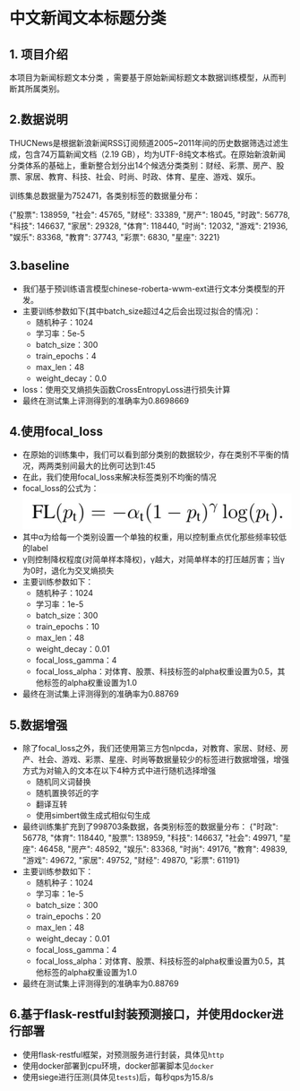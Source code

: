 # 中文新闻文本标题分类
## 1. 项目介绍
本项目为新闻标题文本分类 ，需要基于原始新闻标题文本数据训练模型，从而判断其所属类别。

## 2.数据说明
THUCNews是根据新浪新闻RSS订阅频道2005~2011年间的历史数据筛选过滤生成，包含74万篇新闻文档（2.19 GB），均为UTF-8纯文本格式。在原始新浪新闻分类体系的基础上，重新整合划分出14个候选分类类别：财经、彩票、房产、股票、家居、教育、科技、社会、时尚、时政、体育、星座、游戏、娱乐。

训练集总数据量为752471，各类别标签的数据量分布：

{"股票": 138959, "社会": 45765, "财经": 33389, "房产": 18045, "时政": 56778, "科技": 146637, "家居": 29328, "体育": 118440, "时尚": 12032, "游戏": 21936, "娱乐": 83368, "教育": 37743, "彩票": 6830, "星座": 3221}

## 3.baseline
- 我们基于预训练语言模型chinese-roberta-wwm-ext进行文本分类模型的开发。
- 主要训练参数如下(其中batch_size超过4之后会出现过拟合的情况)：
  - 随机种子：1024
  - 学习率：5e-5
  - batch_size：300
  - train_epochs：4
  - max_len：48
  - weight_decay：0.0
- loss：使用交叉熵损失函数CrossEntropyLoss进行损失计算
- 最终在测试集上评测得到的准确率为0.8698669

## 4.使用focal_loss
- 在原始的训练集中，我们可以看到部分类别的数据较少，存在类别不平衡的情况，两两类别间最大的比例可达到1:45
- 在此，我们使用focal_loss来解决标签类别不均衡的情况
- focal_loss的公式为：
![](img/2022-03-15-20-48-10.png)
- 其中α为给每一个类别设置一个单独的权重，用以控制重点优化那些频率较低的label
- γ则控制降权程度(对简单样本降权)，γ越大，对简单样本的打压越厉害；当γ为0时，退化为交叉熵损失
- 主要训练参数如下：
  - 随机种子：1024
  - 学习率：1e-5
  - batch_size：300
  - train_epochs：10
  - max_len：48
  - weight_decay：0.01
  - focal_loss_gamma：4
  - focal_loss_alpha：对体育、股票、科技标签的alpha权重设置为0.5，其他标签的alpha权重设置为1.0
- 最终在测试集上评测得到的准确率为0.88769

## 5.数据增强
- 除了focal_loss之外，我们还使用第三方包nlpcda，对教育、家居、财经、房产、社会、游戏、彩票、星座、时尚等数据量较少的标签进行数据增强，增强方式为对输入的文本在以下4种方式中进行随机选择增强
  - 随机同义词替换
  - 随机置换邻近的字
  - 翻译互转
  - 使用simbert做生成式相似句生成
- 最终训练集扩充到了998703条数据，各类别标签的数据量分布：
{"时政": 56778, "体育": 118440, "股票": 138959, "科技": 146637, "社会": 49971, "星座": 46458, "房产": 48592, "娱乐": 83368, "时尚": 49176, "教育": 49839, "游戏": 49672, "家居": 49752, "财经": 49870, "彩票": 61191}
- 主要训练参数如下：
  - 随机种子：1024
  - 学习率：1e-5
  - batch_size：300
  - train_epochs：20
  - max_len：48
  - weight_decay：0.01
  - focal_loss_gamma：4
  - focal_loss_alpha：对体育、股票、科技标签的alpha权重设置为0.5，其他标签的alpha权重设置为1.0
- 最终在测试集上评测得到的准确率为0.88769

## 6.基于flask-restful封装预测接口，并使用docker进行部署
- 使用flask-restful框架，对预测服务进行封装，具体见`http`
- 使用docker部署到cpu环境，docker部署脚本见`docker`
- 使用siege进行压测(具体见`tests`)后，每秒qps为15.8/s